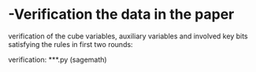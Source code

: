# -Verification the data in the paper

verification of the cube variables, auxiliary variables and involved key bits satisfying the rules in first two rounds:

verification: ***.py (sagemath)
